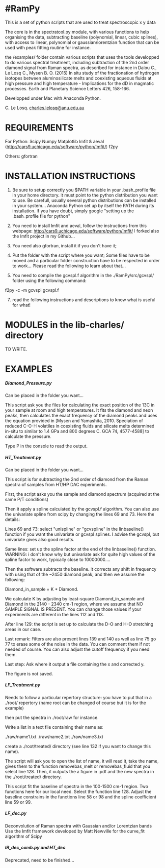 #RamPy
=====

This is a set of python scripts that are used to treat spectroscopic x y data

The core is in the spectratool.py module, with various functions to help organising the data, subtracting baseline (polynomial, linear, cubic splines), with access to linear, polynomial or gaussian/lorentzian function that can be used with peak fitting routine for instance. 

the /examples/ folder contain various scripts that uses the tools developped to do various spectral treatment, including subtraction of the 2nd order diamond signal from Raman spectra, as described for instance in Dalou C., Le Losq C., Mysen B. O. (2015) In situ study of the fractionation of hydrogen isotopes between aluminosilicate melts and coexisting aqueous fluids at high pressure and high temperature - Implications for the dD in magmatic processes. Earth and Planetary Science Letters 426, 158-166.

Developped under Mac with Anaconda Python.

C. Le Losq.
charles.lelosq@anu.edu.au


# REQUIREMENTS

For Python:
Scipy
Numpy
Matplotlib
lmfit & aeval (http://cars9.uchicago.edu/software/python/lmfit/)
f2py

Others:
gfortran

# INSTALLATION INSTRUCTIONS

1) Be sure to setup correctly you $PATH variable in your .bash_profile file in your home directory. It must point to the python distribution you want to use. Be carefull, usually several python distributions can be installed in your system... Anaconda Python set up by itself the PATH during its installation. If you have doubt, simply google "setting up the .bash_profile file for python"

2) You need to install lmfit and aeval, follow the instructions from this webpage: http://cars9.uchicago.edu/software/python/lmfit/
I forked also the lmfit project in my Github...

4) You need also gfortran, install it if you don't have it;

5) Put the folder with the script where you want; Some files have to be moved and a particular folder construction have to be respected in order to work... Please read the following to learn about that...

6) You need to compile the gcvspl.f algorithm in the ./RamPy/src/gcvspl/ folder using the following command:

f2py -c -m gcvspl gcvspl.f

7) read the following instructions and descriptions to know what is useful for what!

# MODULES in the lib-charles/ directory
TO WRITE.


# EXAMPLES

##### Diamond_Pressure.py

Can be placed in the folder you want... 

This script ask you the files for calculating the exact position of the 13C in your sample at room and high temperatures. It fits the diamond and neon peaks, then calculates the exact frequency of the diamond peaks and uses the equation provided in 
[Mysen and Yamashita, 2010. Speciation of reduced C-O-H volatiles in coexisting fluids and silicate melts determined in-situ to similar to 1.4 GPa and 800 degrees C. GCA 74, 4577-4588] to calculate the pressure.

Type P in the console to read the output.

##### HT_Treatment.py

Can be placed in the folder you want... 

This script is for subtracting the 2nd order of diamond from the Raman spectra of samples from HT/HP DAC experiments.

First, the script asks you the sample and diamond spectrum (acquired at the same P/T conditions)

Then it apply a spline calculated by the gcvspl.f algorithm. You can also use the univariate spline from scipy by changing the lines 69
and 73. Here the details:

Lines 69 and 73: select "unispline" or "gcvspline" in the linbaseline() function if you want the univariate or gcvspl splines. I advise the gcvspl, but univariate gives also good results.

Same lines: set up the spline factor at the end of the linbaseline() function. WARNING: i don't know why but univariate ask for quite high values of the spline factor to work, typically close to 10000000....

Then the software subtracts the baseline. It corrects any shift in frequency with using that of the ~2450 diamond peak, and then we assume the following:

Diamond_in_sample = K * Diamond.

We calculate K by adjusting by least-square Diamond_in_sample and Diamond in the 2140 - 2340 cm-1 region, where we assume that NO SAMPLE SIGNAL IS PRESENT. You can change those values if your experiments are different in the lines 112 and 113.

After line 129: the script is set up to calculate the D-O and H-O stretching areas in our case.

Last remark: Filters are also present lines 139 and 140 as well as line 75 go 77 to erase some of the noise in the data. You can comment them if not needed of course. You can also adjust the cutoff frequency if you need them.

Last step: Ask where it output a file containing the x and corrected y.

The figure is not saved.

##### LF_Treatment.py

Needs to follow a particular repertory structure: you have to put that in a ./root/ repertory (name root can be changed of course but it is for the example)

then put the spectra in ./root/raw for instance.

Write a list in a text file containing their name as:

./raw/name1.txt
./raw/name2.txt
./raw/name3.txt

create a ./root/treated/ directory (see line 132 if you want to change this name).

The script will ask you to open the list of name, it will read it, take the name, gives them to the function removebas_melt or removebas_fluid that you select line 128. Then, it outputs the a figure in .pdf and the new spectra in the ./root/treated/ directory.

This script fit the baseline of spectra in the 100-1500 cm-1 region. Two functions here for our local need. Select the function line 128. Adjust the baseline constrains in the functions line 58 or 98 and the spline coefficient line 59 or 99.

##### LF_dec.py

Deconvolution of Raman spectra with Gaussian and/or Lorentzian bands
Use the lmfit framework developed by Matt Newville for the curve_fit algorithm of Scipy 

##### IR_dec_comb.py and HT_dec 
Deprecated, need to be finished...





